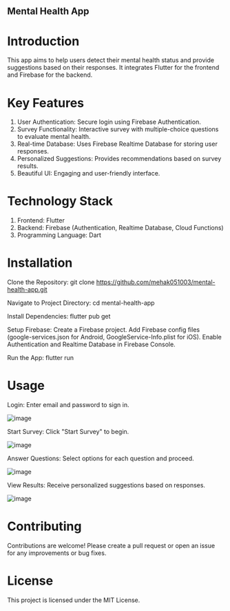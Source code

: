 ## Mental Health App
# Introduction
This app aims to help users detect their mental health status and provide suggestions based on their responses. It integrates Flutter for the frontend and Firebase for the backend.

# Key Features
1. User Authentication: Secure login using Firebase Authentication.
2. Survey Functionality: Interactive survey with multiple-choice questions to evaluate mental health.
3. Real-time Database: Uses Firebase Realtime Database for storing user responses.
4. Personalized Suggestions: Provides recommendations based on survey results.
5. Beautiful UI: Engaging and user-friendly interface.
   
# Technology Stack
1. Frontend: Flutter
2. Backend: Firebase (Authentication, Realtime Database, Cloud Functions)
3. Programming Language: Dart
   
# Installation
Clone the Repository:
git clone https://github.com/mehak051003/mental-health-app.git

Navigate to Project Directory:
cd mental-health-app

Install Dependencies:
flutter pub get

Setup Firebase:
Create a Firebase project.
Add Firebase config files (google-services.json for Android, GoogleService-Info.plist for iOS).
Enable Authentication and Realtime Database in Firebase Console.

Run the App:
flutter run

# Usage
Login:
Enter email and password to sign in.

![image](https://github.com/user-attachments/assets/22bdce96-de0d-4d40-b447-c8611c0ca2a0)

Start Survey:
Click "Start Survey" to begin.

![image](https://github.com/user-attachments/assets/981b93ed-b160-4c07-9c6a-e1db9687c864)

Answer Questions:
Select options for each question and proceed.

![image](https://github.com/user-attachments/assets/67b046b5-497c-4370-90c9-0736ca8aad56)

View Results:
Receive personalized suggestions based on responses.

![image](https://github.com/user-attachments/assets/a68bfb9a-d773-4340-be31-d54d1b9983ad)


# Contributing
Contributions are welcome! Please create a pull request or open an issue for any improvements or bug fixes.

# License
This project is licensed under the MIT License.
